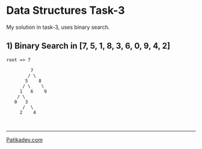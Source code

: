 # Data Structures Task-3

My solution in task-3, uses binary search.

## 1) Binary Search in [7, 5, 1, 8, 3, 6, 0, 9, 4, 2]

```
root => 7

         7
        / \
       5    8
      / \    \
     1   6    9
    / \
   0   3
      /  \
     2    4



```

---

[Patikadev.com](https://patikadev.com)
